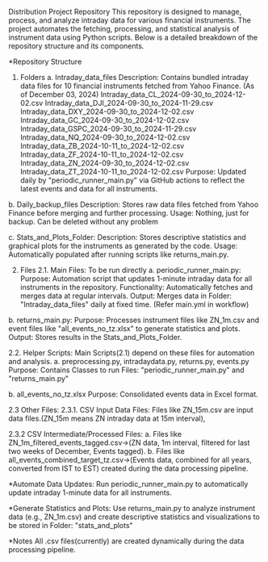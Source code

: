 Distribution Project Repository
This repository is designed to manage, process, and analyze intraday data for various financial instruments.
The project automates the fetching, processing, and statistical analysis of instrument data using Python scripts. 
Below is a detailed breakdown of the repository structure and its components.

*Repository Structure
1. Folders
  a. Intraday_data_files
  Description: Contains bundled intraday data files for 10 financial instruments fetched from Yahoo Finance.
    (As of December 03, 2024)
    Intraday_data_CL_2024-09-30_to_2024-12-02.csv 
    Intraday_data_DJI_2024-09-30_to_2024-11-29.csv 
    Intraday_data_DXY_2024-09-30_to_2024-12-02.csv 
    Intraday_data_GC_2024-09-30_to_2024-12-02.csv 
    Intraday_data_GSPC_2024-09-30_to_2024-11-29.csv 
    Intraday_data_NQ_2024-09-30_to_2024-12-02.csv 
    Intraday_data_ZB_2024-10-11_to_2024-12-02.csv 
    Intraday_data_ZF_2024-10-11_to_2024-12-02.csv 
    Intraday_data_ZN_2024-09-30_to_2024-12-02.csv
    Intraday_data_ZT_2024-10-11_to_2024-12-02.csv
  Purpose: Updated daily by "periodic_runner_main.py" via GitHub actions to reflect the latest events and data for all instruments.

  b. Daily_backup_files
  Description: Stores raw data files fetched from Yahoo Finance before merging and further processing.
  Usage: Nothing, just for backup. Can be deleted without any problem
  
  c. Stats_and_Plots_Folder:
  Description: Stores descriptive statistics and graphical plots for the instruments as generated by the code.
  Usage: Automatically populated after running scripts like returns_main.py.
  
2. Files
 2.1. Main Files: To be run directly
  a. periodic_runner_main.py:
  Purpose: Automation script that updates 1-minute intraday data for all instruments in the repository.
  Functionality: Automatically fetches and merges data at regular intervals.
  Output: Merges data in Folder: "Intraday_data_files" daily at fixed time. (Refer main.yml in workflow)

  b. returns_main.py:
  Purpose: Processes instrument files like ZN_1m.csv and event files like "all_events_no_tz.xlsx" to generate statistics and plots.
  Output: Stores results in the Stats_and_Plots_Folder.


 2.2. Helper Scripts: Main Scripts(2.1) depend on these files for automation and analysis.
  a. preprocessing.py,  intradaydata.py, returns.py, events.py
  Purpose: Contains Classes to run Files: "periodic_runner_main.py" and "returns_main.py"
  
  b. all_events_no_tz.xlsx
  Purpose: Consolidated events data in Excel format.
 

 2.3  Other Files:
  2.3.1. CSV Input Data Files:
     Files like ZN_15m.csv are input data files.(ZN_15m means ZN intraday data at 15m interval),
    
  2.3.2 CSV Intermediate/Processed Files:
     a. Files like ZN_1m_filtered_events_tagged.csv->(ZN data, 1m interval, filtered for last two weeks of December, Events tagged).
     b. Files like all_events_combined_target_tz.csv->(Events data, combined for all years, converted from IST to EST)
     created during the data processing pipeline.

*Automate Data Updates:
Run periodic_runner_main.py to automatically update intraday 1-minute data for all instruments.

*Generate Statistics and Plots:
Use returns_main.py to analyze instrument data (e.g., ZN_1m.csv) and create descriptive statistics and visualizations to be stored in Folder: "stats_and_plots"

*Notes
All .csv files(currently) are created dynamically during the data processing pipeline.
